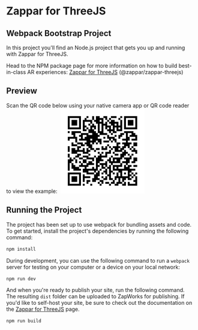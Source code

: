 # Zappar for ThreeJS

## Webpack Bootstrap Project

In this project you'll find an Node.js project that gets you up and running with Zappar for ThreeJS.

Head to the NPM package page for more information on how to build best-in-class AR experiences: [Zappar for ThreeJS](https://www.npmjs.com/package/@zappar/zappar-threejs) (@zappar/zappar-threejs)

## Preview

Scan the QR code below using your native camera app or QR code reader to view the example:
​
![Preview QR Code"](preview-qr-code.png)

## Running the Project

The project has been set up to use webpack for bundling assets and code. To get started, install the project's dependencies by running the following command:

```bash
npm install
```

During development, you can use the following command to run a `webpack` server for testing on your computer or a device on your local network:

```bash
npm run dev
```

And when you're ready to publish your site, run the following command. The resulting `dist` folder can be uploaded to ZapWorks for publishing. If you'd like to self-host your site, be sure to check out the documentation on the [Zappar for ThreeJS](https://www.npmjs.com/package/@zappar/zappar-threejs) page.

```bash
npm run build
```
